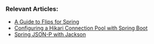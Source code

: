 ### Relevant Articles:
- [A Guide to Flips for Spring](http://www.baeldung.com/flips-spring)
- [Configuring a Hikari Connection Pool with Spring Boot](https://www.baeldung.com/spring-boot-hikari)
- [Spring JSON-P with Jackson](http://www.baeldung.com/spring-jackson-jsonp)
